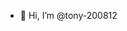- 👋 Hi, I’m @tony-200812

<!---
tony-200812/tony-200812 is a ✨ special ✨ repository because its `README.md` (this file) appears on your GitHub profile.
You can click the Preview link to take a look at your changes.
--->
